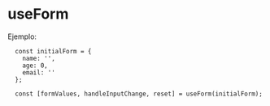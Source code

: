# useForm

Ejemplo:

```
  const initialForm = {
    name: '',
    age: 0,
    email: ''
  };

  const [formValues, handleInputChange, reset] = useForm(initialForm);
```

